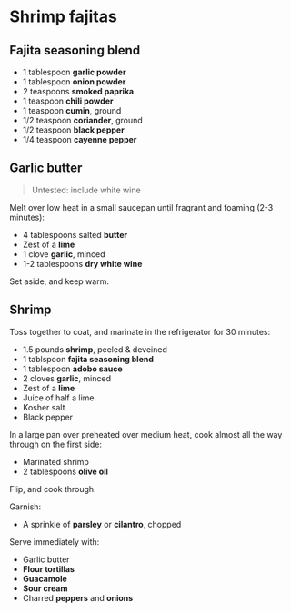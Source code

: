 # Shrimp fajitas

## Fajita seasoning blend

- 1 tablespoon **garlic powder**
- 1 tablespoon **onion powder**
- 2 teaspoons **smoked paprika**
- 1 teaspoon **chili powder**
- 1 teaspoon **cumin**, ground
- 1/2 teaspoon **coriander**, ground
- 1/2 teaspoon **black pepper**
- 1/4 teaspoon **cayenne pepper**

## Garlic butter

> Untested: include white wine

Melt over low heat in a small saucepan until fragrant and foaming (2-3 minutes):

- 4 tablespoons salted **butter**
- Zest of a **lime**
- 1 clove **garlic**, minced
- 1-2 tablespoons **dry white wine**

Set aside, and keep warm.

## Shrimp

Toss together to coat, and marinate in the refrigerator for 30 minutes:

- 1.5 pounds **shrimp**, peeled & deveined
- 1 tablspoon **fajita seasoning blend**
- 1 tablespoon **adobo sauce**
- 2 cloves **garlic**, minced
- Zest of a **lime**
- Juice of half a lime
- Kosher salt
- Black pepper

In a large pan over preheated over medium heat, cook almost all the way through on the first side:

- Marinated shrimp
- 2 tablespoons **olive oil**

Flip, and cook through.

Garnish:

- A sprinkle of **parsley** or **cilantro**, chopped

Serve immediately with:

- Garlic butter
- **Flour tortillas**
- **Guacamole**
- **Sour cream**
- Charred **peppers** and **onions**
